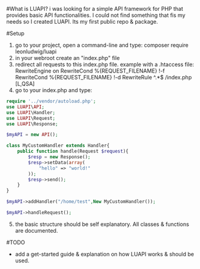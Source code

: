 #What is LUAPI?
i was looking for a simple API framework for PHP that provides basic API functionalities. I could not find something that fis my needs so I created LUAPI. Its my first public repo & package.

#Setup
1. go to your project, open a command-line and type:
    composer require leonludwig/luapi
2. in your webroot create an "index.php" file
3. redirect all requests to this index.php file. example with a .htaccess file:
    RewriteEngine on
    RewriteCond %{REQUEST_FILENAME} !-f
    RewriteCond %{REQUEST_FILENAME} !-d
    RewriteRule ^.*$ /index.php [L,QSA]
4. go to your index.php and type:
```php
require '../vendor/autoload.php';
use LUAPI\API;
use LUAPI\Handler;
use LUAPI\Request;
use LUAPI\Response;

$myAPI = new API();

class MyCustomHandler extends Handler{
    public function handle(Request $request){
        $resp = new Response();
        $resp->setData(array(
            "hello" => "world!"
        ));
        $resp->send();
    }
}

$myAPI->addHandler("/home/test",New MyCustomHandler());

$myAPI->handleRequest();
```
5. the basic structure should be self explanatory. All classes & functions are documented.

#TODO
* add a get-started guide & explanation on how LUAPI works & should be used.
